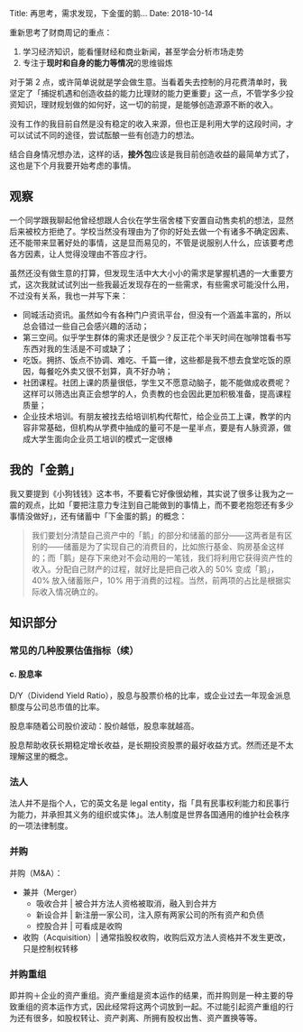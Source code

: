Title: 再思考，需求发现，下金蛋的鹅…
Date: 2018-10-14

重新思考了财商周记的重点：
1. 学习经济知识，能看懂财经和商业新闻，甚至学会分析市场走势
2. 专注于**现时和自身的能力等情况**的思维锻炼

对于第 2 点，或许简单说就是学会做生意。当看着失去控制的月花费清单时，我坚定了「捕捉机遇和创造收益的能力比理财的能力更重要」这一点，不管学多少投资知识，理财规划做的如何好，这一切的前提，是能够创造源源不断的收入。

没有工作的我目前自然是没有稳定的收入来源，但也正是利用大学的这段时间，才可以试试不同的途径，尝试酝酿一些有创造力的想法。

结合自身情况想办法，这样的话，**接外包**应该是我目前创造收益的最简单方式了，这也是下个月我要开始考虑的事情。

## 观察
一个同学跟我聊起他曾经想跟人合伙在学生宿舍楼下安置自动售卖机的想法，显然后来被校方拒绝了。学校当然没有理由为了你的好处去做一个有诸多不确定因素、还不能带来显著好处的事情，这是显而易见的，不管是说服别人什么，应该要考虑各方因素，让人觉得没理由不答应才行。

虽然还没有做生意的打算，但发现生活中大大小小的需求是掌握机遇的一大重要方式，这次我就试试列出一些我最近发现存在的一些需求，有些需求可能没什么用，不过没有关系，我也一并写下来：
- 同城活动资讯。虽然如今有各种门户资讯平台，但没有一个涵盖丰富的，所以总会错过一些自己会感兴趣的活动；
- 第三空间。似乎学生群体的需求还是很少？反正花个半天时间在咖啡馆看书写东西对我的生活是不可或缺了；
- 吃饭。拥挤、饭点不协调、难吃、千篇一律，这些都是我不想去食堂吃饭的原因，每餐吃外卖又很不划算，真不好办呐；
- 社团课程。社团上课的质量很低，学生又不愿意动脑子，能不能做成收费呢？这样可以筛选出真正会想学的人，负责教的也会因此更加积极准备，提高课程质量；
- 企业技术培训。有朋友被找去给培训机构代帮忙，给企业员工上课，教学的内容非常基础，但机构从学费中抽成的量可不是一星半点，要是有人脉资源，做成大学生面向企业员工培训的模式一定很棒


## 我的「金鹅」
我又要提到《小狗钱钱》这本书，不要看它好像很幼稚，其实说了很多让我为之一震的观点，比如「要把注意力专注到自己能做到的事情上，而不要老抱怨还有多少事情没做好」，还有储蓄中「下金蛋的鹅」的概念：

> 我们要划分清楚自己资产中的「鹅」的部分和储蓄的部分——这两者是有区别的——储蓄是为了实现自己的消费目的，比如旅行基金、购房基金这样的；而「鹅」是存下来绝对不会动用的一笔钱，我们将利用它获得资产性的收入。分配自己财产的过程，就好比是把自己收入的 50% 变成「鹅」，40% 放入储蓄账户，10% 用于消费的过程。当然，前两项的占比是根据实际收入情况确立的。



## 知识部分

### 常见的几种股票估值指标（续）

#### c. 股息率
D/Y（Dividend Yield Ratio），股息与股票价格的比率，或企业过去一年现金派息额度与公司总市值的比率。

股息率随着公司股价波动：股价越低，股息率就越高。

股息帮助收获长期稳定增长收益，是长期投资股票的最好收益方式。然而还是不太理解这里的概念。

### 法人
法人并不是指个人，它的英文名是 legal entity，指「具有民事权利能力和民事行为能力，并承担其义务的组织或实体」。法人制度是世界各国通用的维护社会秩序的一项法律制度。

### 并购
并购（M&A）：
- 兼并（Merger）
	- 吸收合并 | 被合并方法人资格被取消，融入到合并方
	- 新设合并 | 新注册一家公司，注入原有两家公司的所有资产和负债
	- 控股合并 | 可看成是收购
- 收购（Acquisition）| 通常指股权收购，收购后双方法人资格并不发生更改，只是控制权转移

### 并购重组
即并购＋企业的资产重组。资产重组是资本运作的结果，而并购则是一种主要的导致重组的资本运作方式，因此经常将这两个词放到一起。不过能引起资产重组的行为还有很多，如股权转让、资产剥离、所拥有股权出售、资产置换等等。